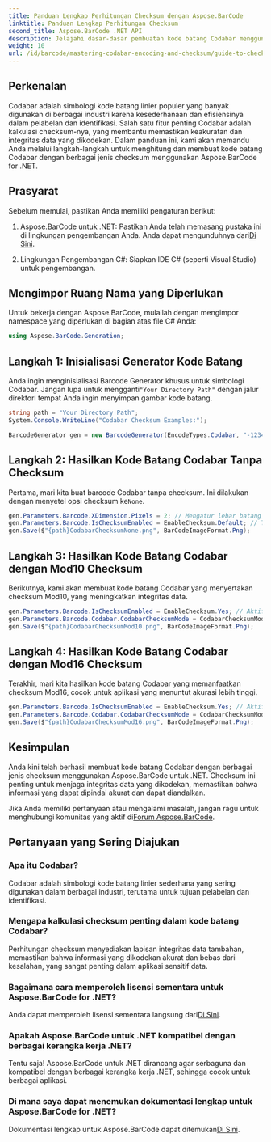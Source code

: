 ```yaml
---
title: Panduan Lengkap Perhitungan Checksum dengan Aspose.BarCode
linktitle: Panduan Lengkap Perhitungan Checksum
second_title: Aspose.BarCode .NET API
description: Jelajahi dasar-dasar pembuatan kode batang Codabar menggunakan Aspose.BarCode untuk .NET. Panduan langkah demi langkah ini membahas cara membuat kode batang dengan dan tanpa checksum, yang meningkatkan integritas dan akurasi data.
weight: 10
url: /id/barcode/mastering-codabar-encoding-and-checksum/guide-to-checksum-calculation/
---
```

## Perkenalan

Codabar adalah simbologi kode batang linier populer yang banyak digunakan di berbagai industri karena kesederhanaan dan efisiensinya dalam pelabelan dan identifikasi. Salah satu fitur penting Codabar adalah kalkulasi checksum-nya, yang membantu memastikan keakuratan dan integritas data yang dikodekan. Dalam panduan ini, kami akan memandu Anda melalui langkah-langkah untuk menghitung dan membuat kode batang Codabar dengan berbagai jenis checksum menggunakan Aspose.BarCode for .NET.

## Prasyarat

Sebelum memulai, pastikan Anda memiliki pengaturan berikut:

1.  Aspose.BarCode untuk .NET: Pastikan Anda telah memasang pustaka ini di lingkungan pengembangan Anda. Anda dapat mengunduhnya dari[Di Sini](https://releases.aspose.com/barcode/net/).
   
2. Lingkungan Pengembangan C#: Siapkan IDE C# (seperti Visual Studio) untuk pengembangan.


## Mengimpor Ruang Nama yang Diperlukan

Untuk bekerja dengan Aspose.BarCode, mulailah dengan mengimpor namespace yang diperlukan di bagian atas file C# Anda:

```csharp
using Aspose.BarCode.Generation;
```

## Langkah 1: Inisialisasi Generator Kode Batang

 Anda ingin menginisialisasi Barcode Generator khusus untuk simbologi Codabar. Jangan lupa untuk mengganti`"Your Directory Path"` dengan jalur direktori tempat Anda ingin menyimpan gambar kode batang.

```csharp
string path = "Your Directory Path";
System.Console.WriteLine("Codabar Checksum Examples:");

BarcodeGenerator gen = new BarcodeGenerator(EncodeTypes.Codabar, "-12345-");
```

## Langkah 2: Hasilkan Kode Batang Codabar Tanpa Checksum

 Pertama, mari kita buat barcode Codabar tanpa checksum. Ini dilakukan dengan menyetel opsi checksum ke`None`.

```csharp
gen.Parameters.Barcode.XDimension.Pixels = 2; // Mengatur lebar batang
gen.Parameters.Barcode.IsChecksumEnabled = EnableChecksum.Default; // Tidak ada checksum
gen.Save($"{path}CodabarChecksumNone.png", BarCodeImageFormat.Png);
```

## Langkah 3: Hasilkan Kode Batang Codabar dengan Mod10 Checksum

Berikutnya, kami akan membuat kode batang Codabar yang menyertakan checksum Mod10, yang meningkatkan integritas data.

```csharp
gen.Parameters.Barcode.IsChecksumEnabled = EnableChecksum.Yes; // Aktifkan checksum
gen.Parameters.Barcode.Codabar.CodabarChecksumMode = CodabarChecksumMode.Mod10; // Atur Mod10
gen.Save($"{path}CodabarChecksumMod10.png", BarCodeImageFormat.Png);
```

## Langkah 4: Hasilkan Kode Batang Codabar dengan Mod16 Checksum

Terakhir, mari kita hasilkan kode batang Codabar yang memanfaatkan checksum Mod16, cocok untuk aplikasi yang menuntut akurasi lebih tinggi.

```csharp
gen.Parameters.Barcode.IsChecksumEnabled = EnableChecksum.Yes; // Aktifkan checksum
gen.Parameters.Barcode.Codabar.CodabarChecksumMode = CodabarChecksumMode.Mod16; // Atur Mod16
gen.Save($"{path}CodabarChecksumMod16.png", BarCodeImageFormat.Png);
```

## Kesimpulan

Anda kini telah berhasil membuat kode batang Codabar dengan berbagai jenis checksum menggunakan Aspose.BarCode untuk .NET. Checksum ini penting untuk menjaga integritas data yang dikodekan, memastikan bahwa informasi yang dapat dipindai akurat dan dapat diandalkan.

Jika Anda memiliki pertanyaan atau mengalami masalah, jangan ragu untuk menghubungi komunitas yang aktif di[Forum Aspose.BarCode](https://forum.aspose.com/c/barcode/13).

## Pertanyaan yang Sering Diajukan

### Apa itu Codabar?

Codabar adalah simbologi kode batang linier sederhana yang sering digunakan dalam berbagai industri, terutama untuk tujuan pelabelan dan identifikasi.

### Mengapa kalkulasi checksum penting dalam kode batang Codabar?

Perhitungan checksum menyediakan lapisan integritas data tambahan, memastikan bahwa informasi yang dikodekan akurat dan bebas dari kesalahan, yang sangat penting dalam aplikasi sensitif data.

### Bagaimana cara memperoleh lisensi sementara untuk Aspose.BarCode for .NET?

 Anda dapat memperoleh lisensi sementara langsung dari[Di Sini](https://purchase.conholdate.com/temporary-license/).

### Apakah Aspose.BarCode untuk .NET kompatibel dengan berbagai kerangka kerja .NET?

Tentu saja! Aspose.BarCode untuk .NET dirancang agar serbaguna dan kompatibel dengan berbagai kerangka kerja .NET, sehingga cocok untuk berbagai aplikasi.

### Di mana saya dapat menemukan dokumentasi lengkap untuk Aspose.BarCode for .NET?

Dokumentasi lengkap untuk Aspose.BarCode dapat ditemukan[Di Sini](https://reference.aspose.com/barcode/net/).